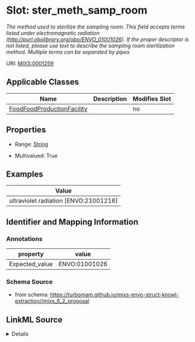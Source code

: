 # Slot: ster_meth_samp_room


_The method used to sterilize the sampling room. This field accepts terms listed under electromagnetic radiation (http://purl.obolibrary.org/obo/ENVO_01001026). If the proper descriptor is not listed, please use text to describe the sampling room sterilization method. Multiple terms can be separated by pipes_



URI: [MIXS:0001259](https://w3id.org/mixs/0001259)



<!-- no inheritance hierarchy -->




## Applicable Classes

| Name | Description | Modifies Slot |
| --- | --- | --- |
[FoodFoodProductionFacility](FoodFoodProductionFacility.md) |  |  no  |







## Properties

* Range: [String](String.md)

* Multivalued: True






## Examples

| Value |
| --- |
| ultraviolet radiation [ENVO:21001216]|infrared radiation [ENVO:21001214] |

## Identifier and Mapping Information





### Annotations

| property | value |
| --- | --- |
| Expected_value | ENVO:01001026 |



### Schema Source


* from schema: https://turbomam.github.io/mixs-envo-struct-knowl-extraction//mixs_6_2_proposal




## LinkML Source

<details>
```yaml
name: ster_meth_samp_room
annotations:
  Expected_value:
    tag: Expected_value
    value: ENVO:01001026
description: The method used to sterilize the sampling room. This field accepts terms
  listed under electromagnetic radiation (http://purl.obolibrary.org/obo/ENVO_01001026).
  If the proper descriptor is not listed, please use text to describe the sampling
  room sterilization method. Multiple terms can be separated by pipes
title: sampling room sterilization method
notes:
- method
- room
examples:
- value: ultraviolet radiation [ENVO:21001216]|infrared radiation [ENVO:21001214]
from_schema: https://turbomam.github.io/mixs-envo-struct-knowl-extraction//mixs_6_2_proposal
rank: 1000
string_serialization: '{text}|{termLabel} [{termID}]'
slot_uri: MIXS:0001259
multivalued: true
alias: ster_meth_samp_room
domain_of:
- FoodFoodProductionFacility
range: string
required: false
recommended: false

```
</details>